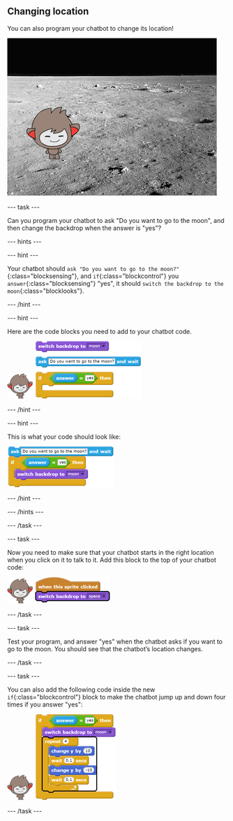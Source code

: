## Changing location

You can also program your chatbot to change its location!

![Testing a changing backdrop](images/chatbot-backdrop-moon.png)

--- task ---

Can you program your chatbot to ask "Do you want to go to the moon", and then change the backdrop when the answer is "yes"?

--- hints ---

--- hint ---

Your chatbot should `ask "Do you want to go to the moon?"`{:class="blocksensing"}, and `if`{:class="blockcontrol"} you `answer`{:class="blocksensing"} "yes", it should `switch the backdrop to the moon`{:class="blocklooks"}.

--- /hint ---

--- hint ---

Here are the code blocks you need to add to your chatbot code.

![nano sprite](images/nano-sprite.png)
![blocks_1546846702_6352074](images/blocks_1546846702_6352074.png)

--- /hint ---

--- hint ---

This is what your code should look like:

![blocks_1546846704_2668653](images/blocks_1546846704_2668653.png)

--- /hint ---

--- /hints ---

--- /task ---

--- task ---

Now you need to make sure that your chatbot starts in the right location when you click on it to talk to it. Add this block to the top of your chatbot code:

![nano sprite](images/nano-sprite.png)
![blocks_1546846705_8955274](images/blocks_1546846705_8955274.png)

--- /task ---

--- task ---

Test your program, and answer "yes" when the chatbot asks if you want to go to the moon. You should see that the chatbot’s location changes.

--- /task ---

--- task ---

You can also add the following code inside the new `if`{:class="blockcontrol"} block to make the chatbot jump up and down four times if you answer "yes":

![nano sprite](images/nano-sprite.png)
![blocks_1546846707_5468493](images/blocks_1546846707_5468493.png)

--- /task ---
